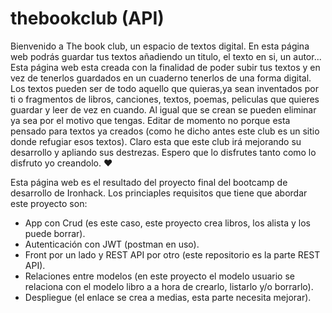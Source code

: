 
# thebookclub (API)
Bienvenido a The book club, un espacio de textos digital. En esta página web podrás guardar tus textos añadiendo un titulo, el texto en si, un autor... Esta página web esta creada con la finalidad de poder subir tus textos y en vez de tenerlos guardados en un cuaderno tenerlos de una forma digital. Los textos pueden ser de todo aquello que quieras,ya sean inventados por ti o fragmentos de libros, canciones, textos, poemas, peliculas que quieres guardar y leer de vez en cuando. Al igual que se crean se pueden eliminar ya sea por el motivo que tengas. Editar de momento no porque esta pensado para textos ya creados (como he dicho antes este club es un sitio donde refugiar esos textos). Claro esta que este club irá mejorando su desarrollo y apliando sus destrezas. Espero que lo disfrutes tanto como lo disfruto yo creandolo. ❤️

Esta página web es el resultado del proyecto final del bootcamp de desarrollo de Ironhack. Los princiaples requisitos que tiene que abordar este proyecto son:
- App con Crud (es este caso, este proyecto crea libros, los alista y los puede borrar).
- Autenticación con JWT (postman en uso).
- Front por un lado y REST API por otro (este repositorio es la parte REST API).
- Relaciones entre modelos (en este proyecto el modelo usuario se relaciona con el modelo libro a a hora de crearlo, listarlo y/o borrarlo).
- Despliegue (el enlace se crea a medias, esta parte necesita mejorar).

